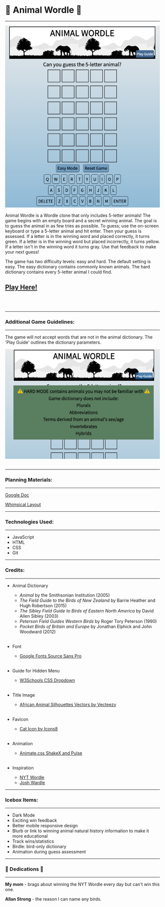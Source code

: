 # 🐯 Animal Wordle 🐴
***
![gamestart](./assets/images/game-start-screenshot.png)

Animal Wordle is a Wordle clone that only includes 5-letter animals! The game begins with an empty board and a secret winning animal. The goal is to guess the animal in as few tries as possible. To guess; use the on-screen keyboard or type a 5-letter animal and hit enter. Then your guess is assessed. If a letter is in the winning word and placed correctly, it turns green. If a letter is in the winning word but placed incorrectly, it turns yellow. If a letter isn't in the winning word it turns gray. Use that feedback to make your next guess!

The game has two difficulty levels: easy and hard. The default setting is easy. The easy dictionary contains commonly known animals. The hard dictionary contains every 5-letter animal I could find.

## [Play Here!](https://animal-wordle.netlify.app/)
<br></br>

*** 
### Additional Game Guidelines:
---
 The game will not accept words that are not in the animal dictionary. The 'Play Guide' outlines the dictionary parameters.

![gamerules](./assets/images/game-rules.png)
<br></br>

*** 
### Planning Materials:
---
[Google Doc](https://docs.google.com/document/d/1nvmqQsvxhi2VuerHIz5UJXqBhCKOcDKmVDcbwoH9SsQ/edit?usp=sharing)

[Whimsical Layout](https://whimsical.com/animal-wordle-UWaS1nJQAhosM2B1yB4AGA)

***
### Technologies Used:
---
* JavaScript
* HTML
* CSS
* Git

***
### Credits:
---
* Animal Dictionary
  * _Animal_ by the Smithsonian Institution (2005)
  * _The Field Guide to the Birds of New Zealand_ by Barrie Heather and Hugh Robertson (2015)
  * _The Sibley Field Guide to Birds of Eastern North America_ by David Allen Sibley (2003)
  * _Peterson Field Guides Western Birds_ by Roger Tory Peterson (1990)
  * _Pocket Birds of Britain and Europe_ by Jonathan Elphick and John Woodward (2012)
<br></br>

* Font
  * [Google Fonts Source Sans Pro](https://fonts.google.com/specimen/Source+Sans+Pro?preview.text=animal%20wordle&preview.text_type=custom)
<br></br>

* Guide for Hidden Menu
  * [W3Schools CSS Dropdown](https://www.w3schools.com/howto/howto_css_dropdown.asp)
<br></br>

* Title Image
  * [African Animal Silhouettes Vectors by Vecteezy](https://www.vecteezy.com/free-vector/african-animal-silhouettes)
<br></br>

* Favicon
  * [Cat Icon by Icons8](https://icons8.com/icon/101706/cat)
<br></br>

* Animation
  * [Animate.css ShakeX and Pulse](https://animate.style/)
<br></br>

* Inspiration
  * [NYT Wordle](https://www.nytimes.com/games/wordle/index.html)
  * [Josh Wardle](https://en.wikipedia.org/wiki/Josh_Wardle)

***
### Icebox Items:
---
* Dark Mode
* Exciting win feedback
* Better mobile responsive design
* Blurb or link to winning animal natural history information to make it more educational
* Track wins/statistics
* Birdle: bird-only dictionary
* Animation during guess assessment
***
### 💙 Dedications 💙
---
**My mom** - brags about winning the NYT Wordle every day but can't win this one.

**Allan Strong** - the reason I can name any birds.
